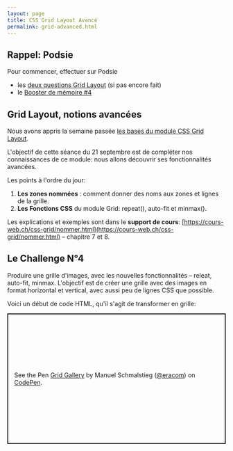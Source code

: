 ```yaml
---
layout: page
title: CSS Grid Layout Avancé
permalink: grid-advanced.html
---
```


## Rappel: Podsie

Pour commencer, effectuer sur Podsie

- les [deux questions Grid Layout](https://student.podsie.org/assignments/2113) (si pas encore fait)
- le [Booster de mémoire #4](https://student.podsie.org/assignments/2135)

## Grid Layout, notions avancées

Nous avons appris la semaine passée [les bases du module CSS Grid Layout](grid-layout.html).

L'objectif de cette séance du 21 septembre est de compléter nos connaissances de ce module: nous allons découvrir ses fonctionnalités avancées.

Les points à l'ordre du jour:

1. **Les zones nommées** : comment donner des noms aux zones et lignes de la grille.
2. **Les Fonctions CSS** du module Grid: repeat(), auto-fit et minmax().

Les explications et exemples sont dans le **support de cours**: [https://cours-web.ch/css-grid/nommer.html](https://cours-web.ch/css-grid/nommer.html) – chapitre 7 et 8.

## Le Challenge N°4

Produire une grille d'images, avec les nouvelles fonctionnalités – releat, auto-fit, minmax. L'objectif est de créer une grille avec des images en format horizontal et vertical, avec aussi peu de lignes CSS que possible.

Voici un début de code HTML, qu'il s'agit de transformer en grille:

<p class="codepen" data-height="300" data-default-tab="css,result" data-slug-hash="JjJZGYB" data-editable="true" data-user="eracom" style="height: 300px; box-sizing: border-box; display: flex; align-items: center; justify-content: center; border: 2px solid; margin: 1em 0; padding: 1em;">
  <span>See the Pen <a href="https://codepen.io/eracom/pen/JjJZGYB">
  Grid Gallery</a> by Manuel Schmalstieg (<a href="https://codepen.io/eracom">@eracom</a>)
  on <a href="https://codepen.io">CodePen</a>.</span>
</p>
